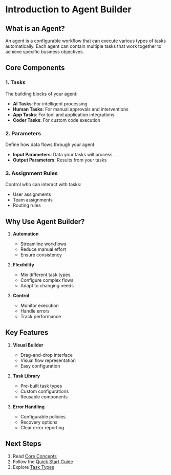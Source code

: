 # Introduction to Agent Builder

## What is an Agent?

An agent is a configurable workflow that can execute various types of tasks automatically. Each agent can contain multiple tasks that work together to achieve specific business objectives.

## Core Components

### 1. Tasks
The building blocks of your agent:
- **AI Tasks**: For intelligent processing
- **Human Tasks**: For manual approvals and interventions
- **App Tasks**: For tool and application integrations
- **Coder Tasks**: For custom code execution

### 2. Parameters
Define how data flows through your agent:
- **Input Parameters**: Data your tasks will process
- **Output Parameters**: Results from your tasks

### 3. Assignment Rules
Control who can interact with tasks:
- User assignments
- Team assignments
- Routing rules

## Why Use Agent Builder?

1. **Automation**
   - Streamline workflows
   - Reduce manual effort
   - Ensure consistency

2. **Flexibility**
   - Mix different task types
   - Configure complex flows
   - Adapt to changing needs

3. **Control**
   - Monitor execution
   - Handle errors
   - Track performance

## Key Features

1. **Visual Builder**
   - Drag-and-drop interface
   - Visual flow representation
   - Easy configuration

2. **Task Library**
   - Pre-built task types
   - Custom configurations
   - Reusable components

3. **Error Handling**
   - Configurable policies
   - Recovery options
   - Clear error reporting

## Next Steps

1. Read [Core Concepts](concepts.md)
2. Follow the [Quick Start Guide](quickstart.md)
3. Explore [Task Types](../tasks/overview.md)
